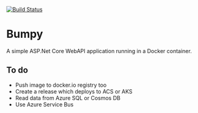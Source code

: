 [![Build Status](https://kadluba.visualstudio.com/Bumpy/_apis/build/status/ckadluba.Bumpy?branchName=master)](https://kadluba.visualstudio.com/Bumpy/_build/latest?definitionId=3&branchName=master)

# Bumpy
A simple ASP.Net Core WebAPI application running in a Docker container.

## To do
* Push image to docker.io registry too
* Create a release which deploys to ACS or AKS
* Read data from Azure SQL or Cosmos DB
* Use Azure Service Bus
